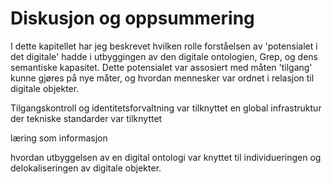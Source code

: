 
# Diskusjon og oppsummering

I dette kapitellet har jeg beskrevet hvilken rolle forståelsen av 'potensialet i det digitale' hadde i utbyggingen av den digitale ontologien, Grep, og dens semantiske kapasitet. Dette potensialet var assosiert med måten 'tilgang' kunne gjøres på nye måter, og hvordan mennesker var ordnet i relasjon til digitale objekter.

Tilgangskontroll og identitetsforvaltning var tilknyttet en global infrastruktur der tekniske standarder var tilknyttet 

 læring som informasjon



























hvordan utbyggelsen av en digital ontologi var knyttet til individueringen og delokaliseringen av digitale objekter.
